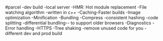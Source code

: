 #parcel
-dev build
-local server
-HMR: Hot module replacement
-File watching algorithm -written in c++
-Caching-Faster builds
-Image optimization
-Minification
-Bundling
-Compress
-consistent hashing
-code splitting
-differential bundling-- to support older browsers
-Diagnostics
-Error handling
-HTTPS
-Tree shaking -remove unused code for you
-different dev and prod build
